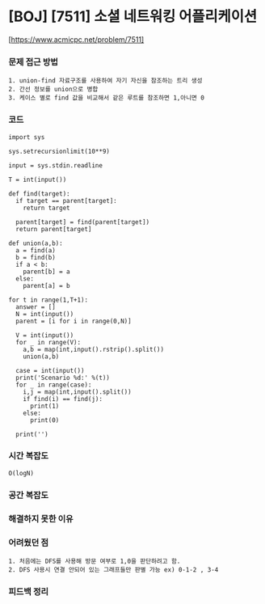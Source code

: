 # [BOJ] [7511] 소셜 네트워킹 어플리케이션

[https://www.acmicpc.net/problem/7511]

### 문제 접근 방법

    1. union-find 자료구조를 사용하여 자기 자신을 참조하는 트리 생성
    2. 간선 정보를 union으로 병합
    3. 케이스 별로 find 값을 비교해서 같은 루트를 참조하면 1,아니면 0

### 코드

```
import sys

sys.setrecursionlimit(10**9)

input = sys.stdin.readline

T = int(input())

def find(target):
  if target == parent[target]:
    return target

  parent[target] = find(parent[target])
  return parent[target]

def union(a,b):
  a = find(a)
  b = find(b)
  if a < b:
    parent[b] = a
  else:
    parent[a] = b

for t in range(1,T+1):
  answer = []
  N = int(input())
  parent = [i for i in range(0,N)]

  V = int(input())
  for _ in range(V):
    a,b = map(int,input().rstrip().split())
    union(a,b)

  case = int(input())
  print('Scenario %d:' %(t))
  for _ in range(case):
    i,j = map(int,input().split())
    if find(i) == find(j):
      print(1)
    else:
      print(0)

  print('')
```

### 시간 복잡도

    O(logN)

### 공간 복잡도

### 해결하지 못한 이유

### 어려웠던 점

    1. 처음에는 DFS를 사용해 방문 여부로 1,0을 판단하려고 함.
    2. DFS 사용시 연결 안되어 있는 그래프들만 판별 가능 ex) 0-1-2 , 3-4

### 피드백 정리
